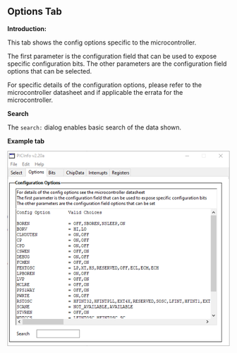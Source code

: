 <div class="section">

<div class="titlepage">

<div>

<div>

<span id="options_tab"></span>Options Tab
------------------------------------------

</div>

</div>

</div>

<span class="strong">**Introduction:**</span>

This tab shows the config options specific to the microcontroller.

The first parameter is the configuration field that can be used to
expose specific configuration bits. The other parameters are the
configuration field options that can be selected.

For specific details of the configuration options, please refer to the
microcontroller datasheet and if applicable the errata for the
microcontroller.

  
  
<span class="strong">**Search**</span>

The `search:` dialog enables basic search of the data shown.  
  

<span class="strong">**Example tab**</span>

<div class="informalfigure">

<div class="mediaobject" align="center">

![graphic](./images/Options.PNG)

</div>

</div>

  
  

</div>
